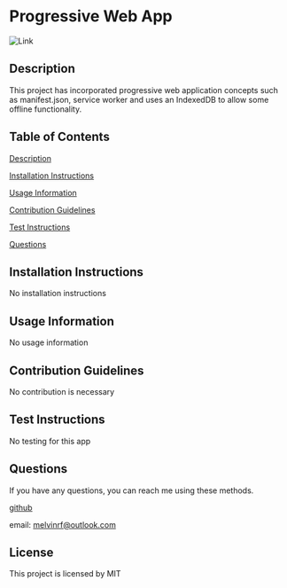 # Progressive Web App

![Link](https://img.shields.io/github/license/campe0n/readme_generator?label=MIT&message=MIT&style=flat-square)

## Description

This project has incorporated progressive web application concepts such as manifest.json, service worker and uses an IndexedDB to allow some offline functionality.

## Table of Contents

[Description](#description)

[Installation Instructions](#installation-instructions)

[Usage Information](#usage-information)

[Contribution Guidelines](#contribution-guidelines)

[Test Instructions](#test-instructions)

[Questions](#questions)

## Installation Instructions

No installation instructions

## Usage Information

No usage information

## Contribution Guidelines

No contribution is necessary

## Test Instructions

No testing for this app

## Questions

If you have any questions, you can reach me using these methods.

[github](https://github.com/campe0n)

email: melvinrf@outlook.com

## License

This project is licensed by MIT
